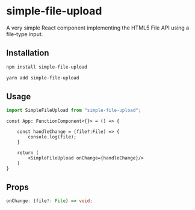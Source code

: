 # simple-file-upload

A very simple React component implementing the HTML5 File API using a file-type input.

## Installation

```bash
npm install simple-file-upload

yarn add simple-file-upload
```

## Usage

```typescript
import SimpleFileUpload from "simple-file-upload";
```

```tsx
const App: FunctionComponent<{}> = () => {

    const handleChange = (file?:File) => {
        console.log(file);
    }

    return (
        <SimpleFileUpload onChange={handleChange}/>
    )
}
```

## Props

 ```typescript
 onChange: (file?: File) => void;
 ```
